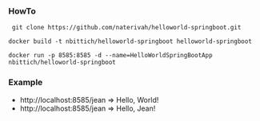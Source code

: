 ### HowTo
``` git clone https://github.com/naterivah/helloworld-springboot.git```

```docker build -t nbittich/helloworld-springboot helloworld-springboot``` 

```docker run -p 8585:8585 -d --name=HelloWorldSpringBootApp nbittich/helloworld-springboot``` 

### Example

 - http://localhost:8585/jean => Hello, World!
 - http://localhost:8585/jean => Hello, Jean!
